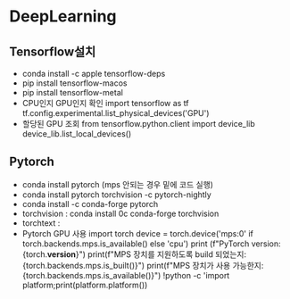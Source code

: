 # DeepLearning

## Tensorflow설치
- conda install -c apple tensorflow-deps
- pip install tensorflow-macos
- pip install tensorflow-metal
- CPU인지 GPU인지 확인
  import tensorflow as tf
  tf.config.experimental.list_physical_devices('GPU')
- 할당된 GPU 조회
  from tensorflow.python.client import device_lib
	device_lib.list_local_devices()

## Pytorch
- conda install pytorch (mps 안되는 경우 밑에 코드 실행)
- conda install pytorch torchvision -c pytorch-nightly
- conda install -c conda-forge pytorch
- torchvision : conda install 0c conda-forge torchvision
- torchtext : 
- Pytorch GPU 사용
  import torch
	device = torch.device('mps:0' if torch.backends.mps.is_available() else 'cpu')
	print (f"PyTorch version:{torch.__version__}")
	print(f"MPS 장치를 지원하도록 build 되었는지: {torch.backends.mps.is_built()}")
	print(f"MPS 장치가 사용 가능한지: {torch.backends.mps.is_available()}")
	!python -c 'import platform;print(platform.platform())
